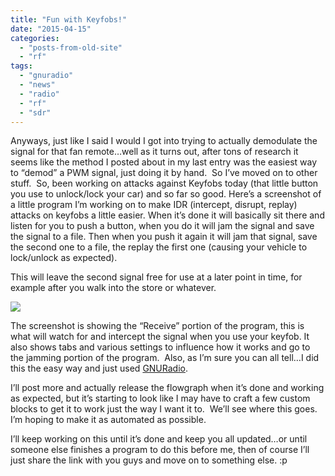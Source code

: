 ```yaml
---
title: "Fun with Keyfobs!"
date: "2015-04-15"
categories: 
  - "posts-from-old-site"
  - "rf"
tags: 
  - "gnuradio"
  - "news"
  - "radio"
  - "rf"
  - "sdr"
---
```


Anyways, just like I said I would I got into trying to actually demodulate the signal for that fan remote…well as it turns out, after tons of research it seems like the method I posted about in my last entry was the easiest way to “demod” a PWM signal, just doing it by hand.  So I’ve moved on to other stuff.  So, been working on attacks against Keyfobs today (that little button you use to unlock/lock your car) and so far so good. Here’s a screenshot of a little program I’m working on to make IDR (intercept, disrupt, replay) attacks on keyfobs a little easier. When it’s done it will basically sit there and listen for you to push a button, when you do it will jam the signal and save the signal to a file. Then when you push it again it will jam that signal, save the second one to a file, the replay the first one (causing your vehicle to lock/unlock as expected).

This will leave the second signal free for use at a later point in time, for example after you walk into the store or whatever.

![](images/keyfob_IDR-300x229-300x229.png)

The screenshot is showing the “Receive” portion of the program, this is what will watch for and intercept the signal when you use your keyfob. It also shows tabs and various settings to influence how it works and go to the jamming portion of the program.  Also, as I’m sure you can all tell…I did this the easy way and just used [GNURadio](https://web.archive.org/web/20150524200808/https://gnuradio.org/).

I’ll post more and actually release the flowgraph when it’s done and working as expected, but it’s starting to look like I may have to craft a few custom blocks to get it to work just the way I want it to.  We’ll see where this goes.  I’m hoping to make it as automated as possible.

I’ll keep working on this until it’s done and keep you all updated…or until someone else finishes a program to do this before me, then of course I’ll just share the link with you guys and move on to something else. :p

